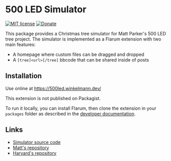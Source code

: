 # 500 LED Simulator

[![MIT license](https://img.shields.io/badge/license-MIT-blue.svg)](https://github.com/clarkwinkelmann/flarum-500led/blob/master/LICENSE.txt) [![Donate](https://img.shields.io/badge/paypal-donate-yellow.svg)](https://www.paypal.me/clarkwinkelmann)

This package provides a Christmas tree simulator for Matt Parker's 500 LED tree project.
The simulator is implemented as a Flarum extension with two main features:

- A homepage where custom files can be dragged and dropped
- A `[tree]<url>[/tree]` bbcode that can be shared inside of posts

## Installation

Use online at <https://500led.winkelmann.dev/>

This extension is not published on Packagist.

To run it locally, you can install Flarum, then clone the extension in your `packages` folder as described in the [developer documentation](https://docs.flarum.org/extend/start#extension-packaging).

## Links

- [Simulator source code](https://github.com/clarkwinkelmann/flarum-500led)
- [Matt's repository](https://github.com/standupmaths/xmastree2021)
- [Harvard's repository](https://github.com/GSD6338/XmasTree)
